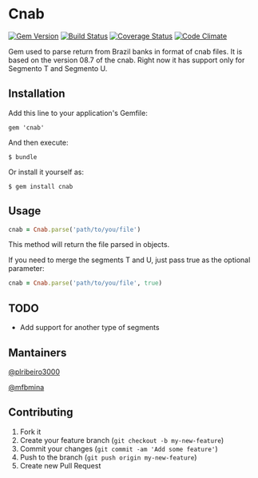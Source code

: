 # Cnab

[![Gem Version](https://badge.fury.io/rb/cnab.png)](http://badge.fury.io/rb/cnab) [![Build Status](https://travis-ci.org/zertico/cnab.png)](https://travis-ci.org/zertico/cnab) [![Coverage Status](https://coveralls.io/repos/zertico/cnab/badge.png?branch=master)](https://coveralls.io/r/zertico/cnab) [![Code Climate](https://codeclimate.com/github/zertico/cnab.png)](https://codeclimate.com/github/zertico/cnab)

Gem used to parse return from Brazil banks in format of cnab files. It is based on the version 08.7 of the cnab.
Right now it has support only for Segmento T and Segmento U.

## Installation

Add this line to your application's Gemfile:

    gem 'cnab'

And then execute:

    $ bundle

Or install it yourself as:

    $ gem install cnab

## Usage

```ruby
cnab = Cnab.parse('path/to/you/file')
```

This method will return the file parsed in objects.

If you need to merge the segments T and U, just pass true as the optional parameter:

```ruby
cnab = Cnab.parse('path/to/you/file', true)
```

## TODO

* Add support for another type of segments

## Mantainers
[@plribeiro3000](https://github.com/plribeiro3000)

[@mfbmina](https://github.com/mfbmina)

## Contributing

1. Fork it
2. Create your feature branch (`git checkout -b my-new-feature`)
3. Commit your changes (`git commit -am 'Add some feature'`)
4. Push to the branch (`git push origin my-new-feature`)
5. Create new Pull Request
